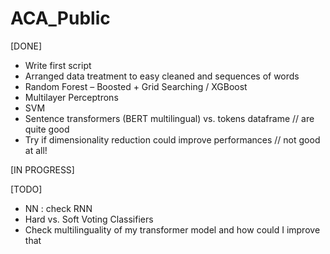 # ACA_Public

[DONE]

- Write first script
- Arranged data treatment to easy cleaned and sequences of words
- Random Forest – Boosted + Grid Searching / XGBoost
- Multilayer Perceptrons
- SVM
- Sentence transformers (BERT multilingual) vs. tokens dataframe // are quite good
- Try if dimensionality reduction could improve performances // not good at all!

[IN PROGRESS]


[TODO]

- NN : check RNN
- Hard vs. Soft Voting Classifiers
- Check multilinguality of my transformer model and how could I improve that